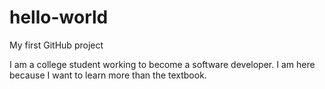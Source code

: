 # hello-world
My first GitHub project


I am a college student working to become a software developer. I am here because I
want to learn more than the textbook.

